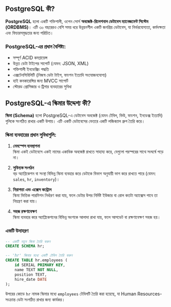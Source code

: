 ## PostgreSQL কী?

**PostgreSQL** হলো একটি শক্তিশালী, ওপেন সোর্স **অবজেক্ট-রিলেশনাল ডেটাবেস ম্যানেজমেন্ট সিস্টেম (ORDBMS)**। এটি ৩০ বছরেরও বেশি সময় ধরে উন্নয়নশীল একটি জনপ্রিয় ডেটাবেস, যা নির্ভরযোগ্যতা, কর্মদক্ষতা এবং ফিচারসমৃদ্ধতার জন্য পরিচিত।

### PostgreSQL-এর প্রধান বৈশিষ্ট্য:

- সম্পূর্ণ ACID কমপ্লায়েন্স
- উন্নত ডেটা টাইপের সাপোর্ট (যেমন: JSON, XML)
- শক্তিশালী ইনডেক্সিং পদ্ধতি
- এক্সটেনসিবিলিটি (নিজস্ব ডেটা টাইপ, ফাংশন ইত্যাদি সংযোজনযোগ্য)
- হাই কনকারেন্সির জন্য MVCC সাপোর্ট
- স্টোরড প্রোসিজার ও ট্রিগার ব্যবহারের সুবিধা

## PostgreSQL-এ স্কিমার উদ্দেশ্য কী?

**স্কিমা (Schema)** হলো PostgreSQL-এ ডেটাবেস অবজেক্ট (যেমন টেবিল, ভিউ, ফাংশন, ইনডেক্স ইত্যাদি) গুলিকে সংগঠিত রাখার একটি উপায়। এটি একটি ডেটাবেসের ভেতরে একটি লজিক্যাল গ্রুপ তৈরি করে।

### স্কিমা ব্যবহারের প্রধান সুবিধাগুলি:

1. **নেমস্পেস ব্যবস্থাপনা**  
   স্কিমা একই ডেটাবেসে একই নামের একাধিক অবজেক্ট রাখতে সাহায্য করে, যেগুলো পরস্পরের সাথে সংঘর্ষে পড়ে না।

2. **সুবিন্যস্ত সংগঠন**  
   বড় অ্যাপ্লিকেশন বা সংস্থা বিভিন্ন স্কিমা ব্যবহার করে ডেটাকে বিভাগ অনুযায়ী ভাগ করে রাখতে পারে (যেমন: `sales`, `hr`, `inventory`)।

3. **নিরাপত্তা এবং এক্সেস কন্ট্রোল**  
   স্কিমা ভিত্তিক পারমিশন নির্ধারণ করা যায়, ফলে ডেটার উপর নির্দিষ্ট ইউজার বা রোল কতটা অ্যাক্সেস পাবে তা নিয়ন্ত্রণ করা যায়।

4. **সহজ রক্ষণাবেক্ষণ**  
   স্কিমা ব্যবহার করে অ্যাপ্লিকেশনের বিভিন্ন অংশকে আলাদা রাখা যায়, ফলে আপডেট বা রক্ষণাবেক্ষণ সহজ হয়।

### একটি উদাহরণ

```sql
-- একটি নতুন স্কিমা তৈরি করুন
CREATE SCHEMA hr;

-- 'hr' স্কিমার মধ্যে একটি টেবিল তৈরি করুন
CREATE TABLE hr.employees (
    id SERIAL PRIMARY KEY,
    name TEXT NOT NULL,
    position TEXT,
    hire_date DATE
);


```

উপরের কোডে `hr` নামক স্কিমার মধ্যে `employees` টেবিলটি তৈরি করা হয়েছে, যা Human Resources-সংক্রান্ত ডেটা সংগঠিত রাখার জন্য কার্যকর।
